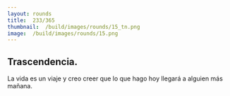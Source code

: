 ```yaml
---
layout:	rounds
title:	233/365
thumbnail:	/build/images/rounds/15_tn.png
image:	/build/images/rounds/15.png
---
```

##	Trascendencia.
La vida es un viaje y creo creer que lo que hago hoy llegará a alguien más mañana.
